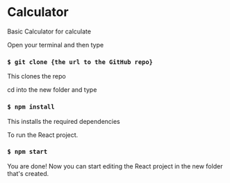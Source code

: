 # Calculator
Basic Calculator for calculate

Open your terminal and then type

### `$ git clone {the url to the GitHub repo}`

This clones the repo

cd into the new folder and type

### `$ npm install`

This installs the required dependencies

To run the React project.
### `$ npm start`

You are done! Now you can start editing the React project in the new folder that's created.

